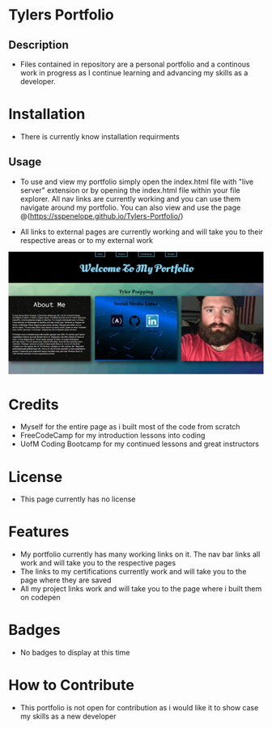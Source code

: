 # Tylers Portfolio

## Description
- Files contained in repository are a personal portfolio and a continous work in progress as I continue learning and advancing my skills as a developer.

# Installation
- There is currently know installation requirments

## Usage
- To use and view my portfolio simply open the index.html file with "live server" extension or by opening the index.html file within your file explorer. All nav links are currently working and you can use them navigate around my portfolio. You can also view and use the page @(https://sspenelope.github.io/Tylers-Portfolio/)

- All links to external pages are currently working and will take you to their respective areas or to my external work

![alt text](assets/readme%20screenshot.png/)


# Credits
- Myself for the entire page as i built most of the code from scratch
- FreeCodeCamp for my introduction lessons into coding
- UofM Coding Bootcamp for my continued lessons and great instructors

# License
- This page currently has no license

# Features
- My portfolio currently has many working links on it. The nav bar links all work and will take you to the respective pages 
- The links to my certifications currently work and will take you to the page where they are saved
- All my project links work and will take you to the page where i built them on codepen

# Badges
- No badges to display at this time

# How to Contribute
- This portfolio is not open for contribution as i would like it to show case my skills as a new developer